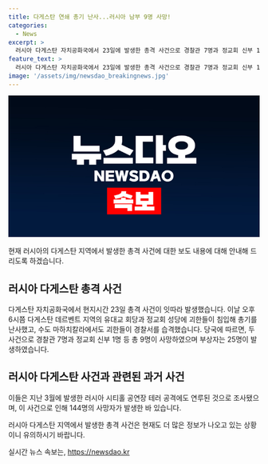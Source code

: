 ```yaml
---
title: 다게스탄 연쇄 총기 난사...러시아 남부 9명 사망!
categories:
  - News
excerpt: >
  러시아 다게스탄 자치공화국에서 23일에 발생한 총격 사건으로 경찰관 7명과 정교회 신부 1명 등 9명이 사망, 25명이 부상했습니다. 유대교 회당과 정교회 성당에서의 총격과 마하치칼라의 경찰서 습격은 전례없는 충격을 안겨주었습니다. 특히, 과거 러시아 시티홀 공연장 테러 공격과의 연계성도 조사 중이며, 이에 대한 국제사회의 관심이 높아졌습니다. (150자)
feature_text: >
  러시아 다게스탄 자치공화국에서 23일에 발생한 총격 사건으로 경찰관 7명과 정교회 신부 1명 등 9명이 사망, 25명이 부상했습니다. 유대교 회당과 정교회 성당에서의 총격과 마하치칼라의 경찰서 습격은 전례없는 충격을 안겨주었습니다. 특히, 과거 러시아 시티홀 공연장 테러 공격과의 연계성도 조사 중이며, 이에 대한 국제사회의 관심이 높아졌습니다. (150자)
image: '/assets/img/newsdao_breakingnews.jpg'
---
```


<p><img src="/assets/img/newsdao_breakingnews.jpg" alt="koreaapp 속보" /></p>

<p>현재 러시아의 다게스탄 지역에서 발생한 총격 사건에 대한 보도 내용에 대해 안내해 드리도록 하겠습니다. </p>

<h2 data-ke-size="size26">러시아 다게스탄 총격 사건</h2>

<p>다게스탄 자치공화국에서 현지시간 23일 총격 사건이 잇따라 발생했습니다. 이날 오후 6시쯤 다게스탄 데르벤트 지역의 유대교 회당과 정교회 성당에 괴한들이 침입해 총기를 난사했고, 수도 마하치칼라에서도 괴한들이 경찰서를 습격했습니다. 당국에 따르면, 두 사건으로 경찰관 7명과 정교회 신부 1명 등 총 9명이 사망하였으며 부상자는 25명이 발생하였습니다.</p>

<h2 data-ke-size="size26">러시아 다게스탄 사건과 관련된 과거 사건</h2>

<p>이들은 지난 3월에 발생한 러시아 시티홀 공연장 테러 공격에도 연루된 것으로 조사됐으며, 이 사건으로 인해 144명의 사망자가 발생한 바 있습니다.</p>

<p>러시아 다게스탄 지역에서 발생한 총격 사건은 현재도 더 많은 정보가 나오고 있는 상황이니 유의하시기 바랍니다.</p>
실시간 뉴스 속보는, <a href="https://newsdao.kr" rel="dofollow">https://newsdao.kr</a>



